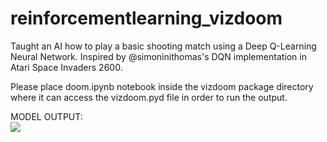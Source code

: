 # reinforcementlearning_vizdoom
Taught an AI how to play a basic shooting match using a Deep Q-Learning Neural Network.  Inspired by @simoninithomas's DQN implementation in Atari Space Invaders 2600.

Please place doom.ipynb notebook inside the vizdoom package directory where it can access the vizdoom.pyd file in order to run the output.

MODEL OUTPUT: <br>
![](https://thumbs.gfycat.com/SerpentineWeakEelelephant-size_restricted.gif)
